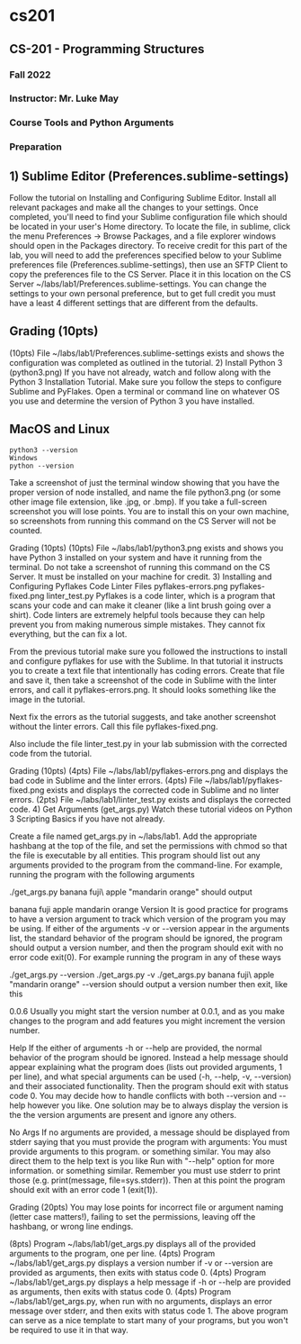 # cs201


## CS-201 - Programming Structures
### Fall 2022
### Instructor: Mr. Luke May
### Course Tools and Python Arguments
### Preparation

## 1) Sublime Editor (Preferences.sublime-settings)
Follow the tutorial on Installing and Configuring Sublime Editor. Install all relevant packages and make all the changes to your settings. Once completed, you'll need to find your Sublime configuration file which should be located in your user's Home directory. To locate the file, in sublime, click the menu Preferences -> Browse Packages, and a file explorer windows should open in the Packages directory. To receive credit for this part of the lab, you will need to add the preferences specified below to your Sublime preferences file (Preferences.sublime-settings), then use an SFTP Client to copy the preferences file to the CS Server. Place it in this location on the CS Server ~/labs/lab1/Preferences.sublime-settings. You can change the settings to your own personal preference, but to get full credit you must have a least 4 different settings that are different from the defaults.

## Grading (10pts)
(10pts) File ~/labs/lab1/Preferences.sublime-settings exists and shows the configuration was completed as outlined in the tutorial.
2) Install Python 3 (python3.png)
If you have not already, watch and follow along with the Python 3 Installation Tutorial. Make sure you follow the steps to configure Sublime and PyFlakes. Open a terminal or command line on whatever OS you use and determine the version of Python 3 you have installed.

## MacOS and Linux
```
python3 --version
Windows
python --version
```
Take a screenshot of just the terminal window showing that you have the proper version of node installed, and name the file python3.png (or some other image file extension, like .jpg, or .bmp). If you take a full-screen screenshot you will lose points. You are to install this on your own machine, so screenshots from running this command on the CS Server will not be counted.

Grading (10pts)
(10pts) File ~/labs/lab1/python3.png exists and shows you have Python 3 installed on your system and have it running from the terminal. Do not take a screenshot of running this command on the CS Server. It must be installed on your machine for credit.
3) Installing and Configuring Pyflakes Code Linter
Files
pyflakes-errors.png
pyflakes-fixed.png
linter_test.py
Pyflakes is a code linter, which is a program that scans your code and can make it cleaner (like a lint brush going over a shirt). Code linters are extremely helpful tools because they can help prevent you from making numerous simple mistakes. They cannot fix everything, but the can fix a lot.

From the previous tutorial make sure you followed the instructions to install and configure pyflakes for use with the Sublime. In that tutorial it instructs you to create a text file that intentionally has coding errors. Create that file and save it, then take a screenshot of the code in Sublime with the linter errors, and call it pyflakes-errors.png. It should looks something like the image in the tutorial.

Next fix the errors as the tutorial suggests, and take another screenshot without the linter errors. Call this file pyflakes-fixed.png.

Also include the file linter_test.py in your lab submission with the corrected code from the tutorial.

Grading (10pts)
(4pts) File ~/labs/lab1/pyflakes-errors.png and displays the bad code in Sublime and the linter errors.
(4pts) File ~/labs/lab1/pyflakes-fixed.png exists and displays the corrected code in Sublime and no linter errors.
(2pts) File ~/labs/lab1/linter_test.py exists and displays the corrected code.
4) Get Arguments (get_args.py)
Watch these tutorial videos on Python 3 Scripting Basics if you have not already.

Create a file named get_args.py in ~/labs/lab1. Add the appropriate hashbang at the top of the file, and set the permissions with chmod so that the file is executable by all entities. This program should list out any arguments provided to the program from the command-line. For example, running the program with the following arguments

./get_args.py banana fuji\ apple "mandarin orange"
should output

banana
fuji apple
mandarin orange
Version
It is good practice for programs to have a version argument to track which version of the program you may be using. If either of the arguments -v or --version appear in the arguments list, the standard behavior of the program should be ignored, the program should output a version number, and then the program should exit with no error code exit(0). For example running the program in any of these ways

./get_args.py --version
./get_args.py -v
./get_args.py banana fuji\ apple "mandarin orange" --version
should output a version number then exit, like this

0.0.6
Usually you might start the version number at 0.0.1, and as you make changes to the program and add features you might increment the version number.

Help
If the either of arguments -h or --help are provided, the normal behavior of the program should be ignored. Instead a help message should appear explaining what the program does (lists out provided arguments, 1 per line), and what special arguments can be used (-h, --help, -v, --version) and their associated functionality. Then the program should exit with status code 0. You may decide how to handle conflicts with both --version and --help however you like. One solution may be to always display the version is the the version arguments are present and ignore any others.

No Args
If no arguments are provided, a message should be displayed from stderr saying that you must provide the program with arguments: You must provide arguments to this program. or something similar. You may also direct them to the help text is you like Run with "--help" option for more information. or something similar. Remember you must use stderr to print those (e.g. print(message, file=sys.stderr)). Then at this point the program should exit with an error code 1 (exit(1)).

Grading (20pts)
You may lose points for incorrect file or argument naming (letter case matters!), failing to set the permissions, leaving off the hashbang, or wrong line endings.

(8pts) Program ~/labs/lab1/get_args.py displays all of the provided arguments to the program, one per line.
(4pts) Program ~/labs/lab1/get_args.py displays a version number if -v or --version are provided as arguments, then exits with status code 0.
(4pts) Program ~/labs/lab1/get_args.py displays a help message if -h or --help are provided as arguments, then exits with status code 0.
(4pts) Program ~/labs/lab1/get_args.py, when run with no arguments, displays an error message over stderr, and then exits with status code 1.
The above program can serve as a nice template to start many of your programs, but you won't be required to use it in that way.


